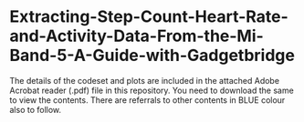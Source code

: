 # Extracting-Step-Count-Heart-Rate-and-Activity-Data-From-the-Mi-Band-5-A-Guide-with-Gadgetbridge

The details of the codeset and plots are included in the attached Adobe Acrobat reader (.pdf) file in this repository. 
You need to download the same to view the contents. There are referrals to other contents in BLUE colour also to follow.
